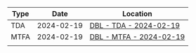| Type | Date       | Location                                                           |
| ---- | ---------- | ------------------------------------------------------------------ |
| TDA  | 2024-02-19 | [DBL - TDA - 2024-02-19](tda/DBL%20-%20TDA%20-%202024-02-19.md)    |
| MTFA | 2024-02-19 | [DBL - MTFA - 2024-02-19](mtfa/DBL%20-%20MTFA%20-%202024-02-19.md) |
|      |            |                                                                    |
